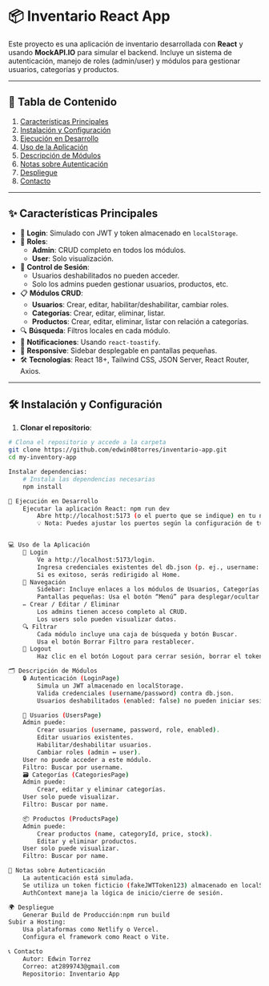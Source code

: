 # 📦 Inventario React App

Este proyecto es una aplicación de inventario desarrollada con **React** y usando **MockAPI.IO** para simular el backend. Incluye un sistema de autenticación, manejo de roles (admin/user) y módulos para gestionar usuarios, categorías y productos.

---

## 📑 Tabla de Contenido

1. [Características Principales](#características-principales)
2. [Instalación y Configuración](#instalación-y-configuración)
3. [Ejecución en Desarrollo](#ejecución-en-desarrollo)
4. [Uso de la Aplicación](#uso-de-la-aplicación)
5. [Descripción de Módulos](#descripción-de-módulos)
6. [Notas sobre Autenticación](#notas-sobre-autenticación)
7. [Despliegue](#despliegue)
8. [Contacto](#contacto)

---

## ✨ Características Principales

- 🔑 **Login**: Simulado con JWT y token almacenado en `localStorage`.
- 👤 **Roles**:
  - **Admin**: CRUD completo en todos los módulos.
  - **User**: Solo visualización.
- 🚪 **Control de Sesión**:
  - Usuarios deshabilitados no pueden acceder.
  - Solo los admins pueden gestionar usuarios, productos, etc.
- 📋 **Módulos CRUD**:
  - **Usuarios**: Crear, editar, habilitar/deshabilitar, cambiar roles.
  - **Categorías**: Crear, editar, eliminar, listar.
  - **Productos**: Crear, editar, eliminar, listar con relación a categorías.
- 🔍 **Búsqueda**: Filtros locales en cada módulo.
- 📢 **Notificaciones**: Usando `react-toastify`.
- 📱 **Responsive**: Sidebar desplegable en pantallas pequeñas.
- 🛠 **Tecnologías**: React 18+, Tailwind CSS, JSON Server, React Router, Axios.

---

## 🛠 Instalación y Configuración

1. **Clonar el repositorio**:

```bash
# Clona el repositorio y accede a la carpeta
git clone https://github.com/edwin08torres/inventario-app.git
cd my-inventory-app

Instalar dependencias:
    # Instala las dependencias necesarias
    npm install

🚀 Ejecución en Desarrollo
    Ejecutar la aplicación React: npm run dev
        Abre http://localhost:5173 (o el puerto que se indique) en tu navegador.
        💡 Nota: Puedes ajustar los puertos según la configuración de tu entorno.


💻 Uso de la Aplicación
    🔑 Login
        Ve a http://localhost:5173/login.
        Ingresa credenciales existentes del db.json (p. ej., username: admin, password: admin123).
        Si es exitoso, serás redirigido al Home.
    🧭 Navegación
        Sidebar: Incluye enlaces a los módulos de Usuarios, Categorías y Productos.
        Pantallas pequeñas: Usa el botón “Menú” para desplegar/ocultar el sidebar.
    ✏️ Crear / Editar / Eliminar
        Los admins tienen acceso completo al CRUD.
        Los users solo pueden visualizar datos.
    🔍 Filtrar
        Cada módulo incluye una caja de búsqueda y botón Buscar.
        Usa el botón Borrar Filtro para restablecer.
    🚪 Logout
        Haz clic en el botón Logout para cerrar sesión, borrar el token y redirigir a la página de login.

🗂 Descripción de Módulos
    🔒 Autenticación (LoginPage)
        Simula un JWT almacenado en localStorage.
        Valida credenciales (username/password) contra db.json.
        Usuarios deshabilitados (enabled: false) no pueden iniciar sesión.

    👥 Usuarios (UsersPage)
    Admin puede:
        Crear usuarios (username, password, role, enabled).
        Editar usuarios existentes.
        Habilitar/deshabilitar usuarios.
        Cambiar roles (admin ↔ user).
    User no puede acceder a este módulo.
    Filtro: Buscar por username.
    🗃 Categorías (CategoriesPage)
    Admin puede:
        Crear, editar y eliminar categorías.
    User solo puede visualizar.
    Filtro: Buscar por name.

    📦 Productos (ProductsPage)
    Admin puede:
        Crear productos (name, categoryId, price, stock).
        Editar y eliminar productos.
    User solo puede visualizar.
    Filtro: Buscar por name.

🔐 Notas sobre Autenticación
    La autenticación está simulada.
    Se utiliza un token ficticio (fakeJWTToken123) almacenado en localStorage.
    AuthContext maneja la lógica de inicio/cierre de sesión.

🌍 Despliegue
    Generar Build de Producción:npm run build
Subir a Hosting:
    Usa plataformas como Netlify o Vercel.
    Configura el framework como React o Vite.

📞 Contacto
    Autor: Edwin Torrez
    Correo: at2899743@gmail.com
    Repositorio: Inventario App
```
